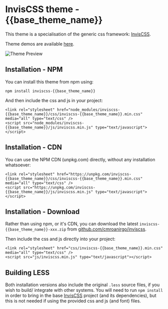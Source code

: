 # InvisCSS theme - {{base_theme_name}}

This theme is a specialisation of the generic css framework: [InvisCSS](https://github.com/cmroanirgo/inviscss).

Theme demos are available [here](https://cmroanirgo.github.io/inviscss/demo/themes.html).

![Theme Preview](https://cmroanirgo.github.io/inviscss/demo/images/{{base_theme_name}}-preview.png)


## Installation - NPM

You can install this theme from npm using:

```
npm install inviscss-{{base_theme_name}}
```

And then include the css and js in your project:

```
<link rel="stylesheet" href="node_modules/inviscss-{{base_theme_name}}/css/inviscss-{{base_theme_name}}.min.css" media="all" type="text/css" />
<script src="node_modules/inviscss-{{base_theme_name}}/js/inviscss.min.js" type="text/javascript"></script>
```

## Installation - CDN

You can use the NPM CDN (unpkg.com) directly, without any installation whatsoever:

```
<link rel="stylesheet" href="https://unpkg.com/inviscss-{{base_theme_name}}/css/inviscss-{{base_theme_name}}.min.css" media="all" type="text/css" />
<script src="https://unpkg.com/inviscss-{{base_theme_name}}/js/inviscss.min.js" type="text/javascript"></script>
```


## Installation - Download

<p>Rather than using npm, or it's CDN, you can download the latest <code>inviscss-{{base_theme_name}}-xxx.zip</code> from <a href="https://github.com/cmroanirgo/inviscss/releases/latest"><i class="fa fa-github"></i>github.com/cmroanirgo/inviscss</a>.</p>

Then include the css and js directly into your project:

```
<link rel="stylesheet" href="css/inviscss-{{base_theme_name}}.min.css" media="all" type="text/css" />
<script src="js/inviscss.min.js" type="text/javascript"></script>
```

## Building LESS

Both installation versions also include the original <code>.less</code> source files, if you wish to build/ integrate with other systems. You will need to run `npm install` in order to bring in the base [InvisCSS](https://www.npmjs.com/package/inviscss) project (and its dependencies), but this is not needed if using the provided css and js (and font) files.


